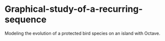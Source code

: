 # Graphical-study-of-a-recurring-sequence
Modeling the evolution of a protected bird species on an island with Octave.

